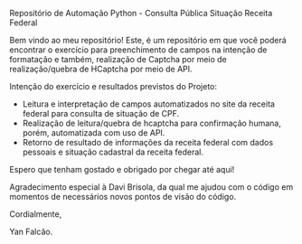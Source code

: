 Repositório de Automação Python - Consulta Pública Situação Receita Federal

Bem vindo ao meu repositório! Este, é um repositório em que você poderá encontrar o exercício para preenchimento de campos na intenção de formatação e também, realização de Captcha por meio de realização/quebra de HCaptcha por meio de API.

Intenção do exercício e resultados previstos do Projeto:

* Leitura e interpretação de campos automatizados no site da receita federal para consulta de situação de CPF.
* Realização de leitura/quebra de hcaptcha para confirmação humana, porém, automatizada com uso de API.
* Retorno de resultado de informações da receita federal com dados pessoais e situação cadastral da receita federal. 

Espero que tenham gostado e obrigado por chegar até aqui!

Agradecimento especial à Davi Brisola, da qual me ajudou com o código em momentos de necessários novos pontos de visão do código.

Cordialmente,

Yan Falcão.
